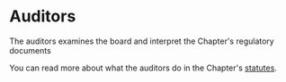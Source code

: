 # Auditors

The auditors examines the board and interpret the Chapter's regulatory documents

You can read more about what the auditors do in the Chapter's [statutes](https://styrdokument.datasektionen.se/stadgar).
